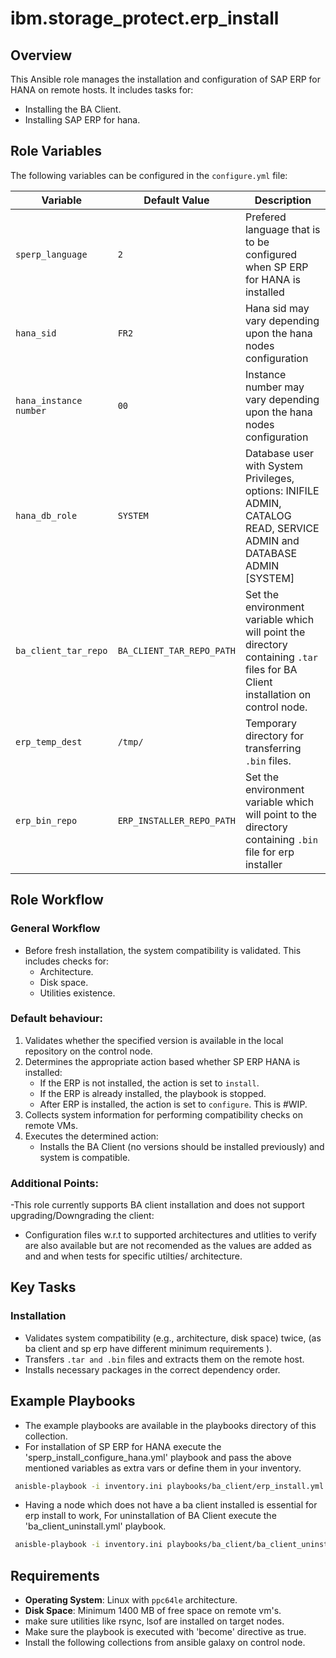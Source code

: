 # ibm.storage_protect.erp_install

## Overview
This Ansible role manages the installation and configuration of SAP ERP for HANA on remote hosts. It includes tasks for:
- Installing the BA Client.
- Installing SAP ERP for hana.

## Role Variables
The following variables can be configured in the `configure.yml` file:

| Variable                | Default Value             | Description                                                                                                                     |
|-------------------------|---------------------------|---------------------------------------------------------------------------------------------------------------------------------|
| `sperp_language`        | `2`                       | Prefered language that is to be configured when SP ERP for HANA is installed                                                    |
| `hana_sid`              | `FR2`                     | Hana sid may vary depending upon the hana nodes configuration                                                                   |
| `hana_instance number`  | `00`                      | Instance number may vary depending upon the hana nodes configuration                                                            |
| `hana_db_role`          | `SYSTEM`                  | Database user with System Privileges, options: INIFILE ADMIN, CATALOG READ, SERVICE ADMIN and DATABASE ADMIN [SYSTEM]           |
| `ba_client_tar_repo`    | `BA_CLIENT_TAR_REPO_PATH` | Set the environment variable which will point the directory containing `.tar` files for BA Client installation on control node. |
| `erp_temp_dest`         | `/tmp/`                   | Temporary directory for transferring `.bin` files.                                                                              |
| `erp_bin_repo`          | `ERP_INSTALLER_REPO_PATH` | Set the environment variable which will point to the directory containing `.bin` file for erp installer

## Role Workflow
### General Workflow
- Before fresh installation, the system compatibility is validated. This includes checks for:
  - Architecture.
  - Disk space.
  - Utilities existence.

### Default behaviour:
1. Validates whether the specified version is available in the local repository on the control node.
2. Determines the appropriate action based whether SP ERP HANA is installed:
   - If the ERP is not installed, the action is set to `install`.
   - If the ERP is already installed, the playbook is stopped.
   - After ERP is installed, the action is set to `configure`. This is #WIP.
3. Collects system information for performing compatibility checks on remote VMs.
4. Executes the determined action:
   - Installs the BA Client (no versions should be installed previously) and system is compatible.

### Additional Points:
-This role currently supports BA client installation and does not support upgrading/Downgrading the client:
  - Configuration files w.r.t to supported architectures and utlities to verify are also available but are not recomended as the values are added as and and when tests for specific utilties/ architecture.

## Key Tasks
### Installation
- Validates system compatibility (e.g., architecture, disk space) twice, (as ba client and sp erp have different minimum requirements ).
- Transfers `.tar and .bin` files and extracts them on the remote host.
- Installs necessary packages in the correct dependency order.

## Example Playbooks
- The example playbooks are available in the playbooks directory of this collection.
- For installation of SP ERP for HANA execute the 'sperp_install_configure_hana.yml' playbook and pass the above mentioned variables as extra vars or define them in your inventory.
```bash
 anisble-playbook -i inventory.ini playbooks/ba_client/erp_install.yml --extra-vars '{"target_hosts": "group1", "ba_client_tar_repo": "/path/to/repo", "erp_bin_repo": "/path/to/repo"}'
```
- Having a node which does not have a ba client installed is essential for erp install to work, For uninstallation of BA Client execute the 'ba_client_uninstall.yml' playbook.
```bash
 anisble-playbook -i inventory.ini playbooks/ba_client/ba_client_uninstall.yml --extra-vars '{"target_hosts": "group1"}'
```

## Requirements
- **Operating System**: Linux with `ppc64le` architecture.
- **Disk Space**: Minimum 1400 MB of free space on remote vm's.
- make sure utilities like rsync, lsof are installed on target nodes.
- Make sure the playbook is executed with 'become' directive as true.
- Install the following collections from ansible galaxy on control node.

